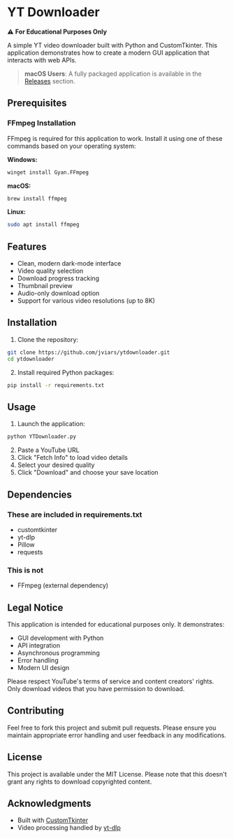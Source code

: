 # YT Downloader

⚠️ **For Educational Purposes Only**

A simple YT video downloader built with Python and CustomTkinter. This application demonstrates how to create a modern GUI application that interacts with web APIs.

> **macOS Users**: A fully packaged application is available in the [Releases](https://github.com/jviars/ytdownloader/releases) section.

## Prerequisites

### FFmpeg Installation
FFmpeg is required for this application to work. Install it using one of these commands based on your operating system:

**Windows:**
```bash
winget install Gyan.FFmpeg
```

**macOS:**
```bash
brew install ffmpeg
```

**Linux:**
```bash
sudo apt install ffmpeg
```

## Features
- Clean, modern dark-mode interface
- Video quality selection
- Download progress tracking
- Thumbnail preview
- Audio-only download option
- Support for various video resolutions (up to 8K)

## Installation

1. Clone the repository:
```bash
git clone https://github.com/jviars/ytdownloader.git
cd ytdownloader
```

2. Install required Python packages:
```bash
pip install -r requirements.txt
```

## Usage

1. Launch the application:
```bash
python YTDownloader.py
```

2. Paste a YouTube URL
3. Click "Fetch Info" to load video details
4. Select your desired quality
5. Click "Download" and choose your save location

## Dependencies
### These are included in requirements.txt

- customtkinter
- yt-dlp
- Pillow
- requests
### This is not

- FFmpeg (external dependency)

## Legal Notice

This application is intended for educational purposes only. It demonstrates:
- GUI development with Python
- API integration
- Asynchronous programming
- Error handling
- Modern UI design

Please respect YouTube's terms of service and content creators' rights. Only download videos that you have permission to download.

## Contributing

Feel free to fork this project and submit pull requests. Please ensure you maintain appropriate error handling and user feedback in any modifications.

## License

This project is available under the MIT License. Please note that this doesn't grant any rights to download copyrighted content.

## Acknowledgments

- Built with [CustomTkinter](https://github.com/TomSchimansky/CustomTkinter)
- Video processing handled by [yt-dlp](https://github.com/yt-dlp/yt-dlp)
